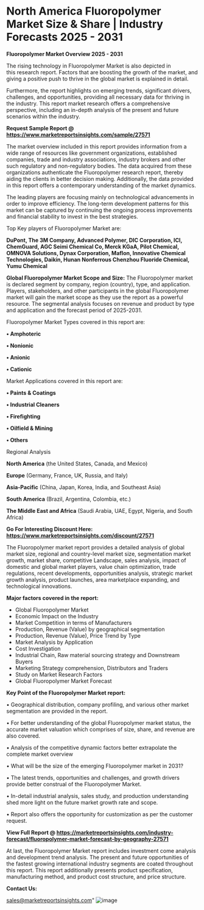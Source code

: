 # North America Fluoropolymer Market Size & Share | Industry Forecasts 2025 - 2031

<Strong> Fluoropolymer Market Overview 2025 - 2031</strong>

The rising technology in Fluoropolymer Market is also depicted in this research report. Factors that are boosting the growth of the market, and giving a positive push to thrive in the global market is explained in detail.

Furthermore, the report highlights on emerging trends, significant drivers, challenges, and opportunities, providing all necessary data for thriving in the industry. This report market research offers a comprehensive perspective, including an in-depth analysis of the present and future scenarios within the industry.

<strong>Request Sample Report @ <a href=https://www.marketreportsinsights.com/sample/27571>https://www.marketreportsinsights.com/sample/27571</a></strong>

The market overview included in this report provides information from a wide range of resources like government organizations, established companies, trade and industry associations, industry brokers and other such regulatory and non-regulatory bodies. The data acquired from these organizations authenticate the Fluoropolymer research report, thereby aiding the clients in better decision making. Additionally, the data provided in this report offers a contemporary understanding of the market dynamics.

The leading players are focusing mainly on technological advancements in order to improve efficiency. The long-term development patterns for this market can be captured by continuing the ongoing process improvements and financial stability to invest in the best strategies.

Top Key players of Fluoropolymer Market are:

<strong>DuPont, The 3M Company, Advanced Polymer, DIC Corporation, ICI, ChemGuard, AGC Seimi Chemical Co, Merck KGaA, Pilot Chemical, OMNOVA Solutions, Dynax Corporation, Maflon, Innovative Chemical Technologies, Daikin, Hunan Nonferrous Chenzhou Fluoride Chemical, Yumu Chemical</strong>

<strong><b>Global Fluoropolymer Market Scope and Size:</b></strong>
The Fluoropolymer market is declared segment by company, region (country), type, and application. Players, stakeholders, and other participants in the global Fluoropolymer market will gain the market scope as they use the report as a powerful resource. The segmental analysis focuses on revenue and product by type and application and the forecast period of 2025-2031.

Fluoropolymer Market Types covered in this report are:

<strong>• Amphoteric

• Nonionic

• Anionic

• Cationic</strong>

Market Applications covered in this report are:

<strong>• Paints & Coatings

• Industrial Cleaners

• Firefighting

• Oilfield & Mining

• Others</strong> 

Regional Analysis

<strong>North America</strong> (the United States, Canada, and Mexico)

<strong>Europe</strong> (Germany, France, UK, Russia, and Italy)

<strong>Asia-Pacific</strong> (China, Japan, Korea, India, and Southeast Asia)

<strong>South America</strong> (Brazil, Argentina, Colombia, etc.)

<strong>The Middle East and Africa</strong> (Saudi Arabia, UAE, Egypt, Nigeria, and South Africa)

<strong>Go For Interesting Discount Here: <a href=https://www.marketreportsinsights.com/discount/27571>https://www.marketreportsinsights.com/discount/27571</a></strong>

The Fluoropolymer market report provides a detailed analysis of global market size, regional and country-level market size, segmentation market growth, market share, competitive Landscape, sales analysis, impact of domestic and global market players, value chain optimization, trade regulations, recent developments, opportunities analysis, strategic market growth analysis, product launches, area marketplace expanding, and technological innovations.

<strong><b>Major factors covered in the report:</b></strong>
<ul>
  <li>Global Fluoropolymer Market </li>
  <li>Economic Impact on the Industry</li>
  <li>Market Competition in terms of Manufacturers</li>
  <li>Production, Revenue (Value) by geographical segmentation</li>
  <li>Production, Revenue (Value), Price Trend by Type</li>
  <li>Market Analysis by Application</li>
  <li>Cost Investigation</li>
  <li>Industrial Chain, Raw material sourcing strategy and Downstream Buyers</li>
  <li>Marketing Strategy comprehension, Distributors and Traders</li>
  <li>Study on Market Research Factors</li>
  <li>Global Fluoropolymer Market Forecast</li>
</ul>

<strong><b>Key Point of the Fluoropolymer Market report:</b></strong>

• Geographical distribution, company profiling, and various other market segmentation are provided in the report.

• For better understanding of the global Fluoropolymer market status, the accurate market valuation which comprises of size, share, and revenue are also covered.

• Analysis of the competitive dynamic factors better extrapolate the complete market overview

• What will be the size of the emerging Fluoropolymer market in 2031?

• The latest trends, opportunities and challenges, and growth drivers provide better construal of the Fluoropolymer Market.

• In-detail industrial analysis, sales study, and production understanding shed more light on the future market growth rate and scope.

• Report also offers the opportunity for customization as per the customer request.

<strong><b>View Full Report @ <a href=https://marketreportsinsights.com/industry-forecast/fluoropolymer-market-forecast-by-geography-27571>https://marketreportsinsights.com/industry-forecast/fluoropolymer-market-forecast-by-geography-27571</a></b></strong>


At last, the Fluoropolymer Market report includes investment come analysis and development trend analysis. The present and future opportunities of the fastest growing international industry segments are coated throughout this report. This report additionally presents product specification, manufacturing method, and product cost structure, and price structure.

<strong>Contact Us:</strong>

sales@marketreportsinsights.com"
![image](https://github.com/user-attachments/assets/774c2833-8941-4090-aaf2-2447a9f12b57)

